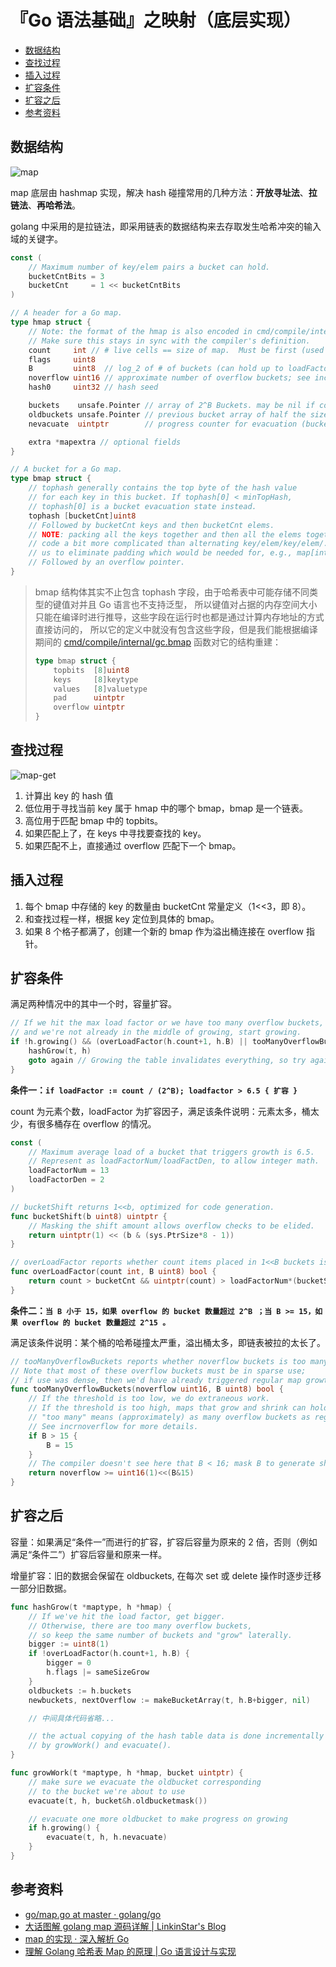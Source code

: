# 『Go 语法基础』之映射（底层实现）

<!-- vim-markdown-toc GFM -->

* [数据结构](#数据结构)
* [查找过程](#查找过程)
* [插入过程](#插入过程)
* [扩容条件](#扩容条件)
* [扩容之后](#扩容之后)
* [参考资料](#参考资料)

<!-- vim-markdown-toc -->

## 数据结构

![map](images/map.png)

map 底层由 hashmap 实现，解决 hash 碰撞常用的几种方法：**开放寻址法**、**拉链法**、**再哈希法**。

golang 中采用的是拉链法，即采用链表的数据结构来去存取发生哈希冲突的输入域的关键字。

```go
const (
	// Maximum number of key/elem pairs a bucket can hold.
	bucketCntBits = 3
	bucketCnt     = 1 << bucketCntBits
)

// A header for a Go map.
type hmap struct {
	// Note: the format of the hmap is also encoded in cmd/compile/internal/gc/reflect.go.
	// Make sure this stays in sync with the compiler's definition.
	count     int // # live cells == size of map.  Must be first (used by len() builtin)
	flags     uint8
	B         uint8  // log_2 of # of buckets (can hold up to loadFactor * 2^B items)
	noverflow uint16 // approximate number of overflow buckets; see incrnoverflow for details
	hash0     uint32 // hash seed

	buckets    unsafe.Pointer // array of 2^B Buckets. may be nil if count==0.
	oldbuckets unsafe.Pointer // previous bucket array of half the size, non-nil only when growing
	nevacuate  uintptr        // progress counter for evacuation (buckets less than this have been evacuated)

	extra *mapextra // optional fields
}

// A bucket for a Go map.
type bmap struct {
	// tophash generally contains the top byte of the hash value
	// for each key in this bucket. If tophash[0] < minTopHash,
	// tophash[0] is a bucket evacuation state instead.
	tophash [bucketCnt]uint8
	// Followed by bucketCnt keys and then bucketCnt elems.
	// NOTE: packing all the keys together and then all the elems together makes the
	// code a bit more complicated than alternating key/elem/key/elem/... but it allows
	// us to eliminate padding which would be needed for, e.g., map[int64]int8.
	// Followed by an overflow pointer.
}
```

> bmap 结构体其实不止包含 tophash 字段，由于哈希表中可能存储不同类型的键值对并且 Go 语言也不支持泛型，
> 所以键值对占据的内存空间大小只能在编译时进行推导，这些字段在运行时也都是通过计算内存地址的方式直接访问的，
> 所以它的定义中就没有包含这些字段，但是我们能根据编译期间的
> [cmd/compile/internal/gc.bmap](https://github.com/golang/go/blob/be64a19d99918c843f8555aad580221207ea35bc/src/cmd/compile/internal/gc/reflect.go#L82-L187)
> 函数对它的结构重建：
>
> ```go
> type bmap struct {
>     topbits  [8]uint8
>     keys     [8]keytype
>     values   [8]valuetype
>     pad      uintptr
>     overflow uintptr
> }
> ```

## 查找过程

![map-get](images/map-get.png)

1.  计算出 key 的 hash 值
2.  低位用于寻找当前 key 属于 hmap 中的哪个 bmap，bmap 是一个链表。
3.  高位用于匹配 bmap 中的 topbits。
4.  如果匹配上了，在 keys 中寻找要查找的 key。
5.  如果匹配不上，直接通过 overflow 匹配下一个 bmap。

## 插入过程

1.  每个 bmap 中存储的 key 的数量由 bucketCnt 常量定义（1<<3，即 8）。
2.  和查找过程一样，根据 key 定位到具体的 bmap。
3.  如果 8 个格子都满了，创建一个新的 bmap 作为溢出桶连接在 overflow 指针。

## 扩容条件

满足两种情况中的其中一个时，容量扩容。

```go
// If we hit the max load factor or we have too many overflow buckets,
// and we're not already in the middle of growing, start growing.
if !h.growing() && (overLoadFactor(h.count+1, h.B) || tooManyOverflowBuckets(h.noverflow, h.B)) {
    hashGrow(t, h)
    goto again // Growing the table invalidates everything, so try again
}
```

**条件一：`if loadFactor := count / (2^B); loadfactor > 6.5 { 扩容 }`**

count 为元素个数，loadFactor 为扩容因子，满足该条件说明：元素太多，桶太少，有很多桶存在 overflow 的情况。

```go
const (
    // Maximum average load of a bucket that triggers growth is 6.5.
    // Represent as loadFactorNum/loadFactDen, to allow integer math.
    loadFactorNum = 13
    loadFactorDen = 2
)

// bucketShift returns 1<<b, optimized for code generation.
func bucketShift(b uint8) uintptr {
    // Masking the shift amount allows overflow checks to be elided.
    return uintptr(1) << (b & (sys.PtrSize*8 - 1))
}

// overLoadFactor reports whether count items placed in 1<<B buckets is over loadFactor.
func overLoadFactor(count int, B uint8) bool {
    return count > bucketCnt && uintptr(count) > loadFactorNum*(bucketShift(B)/loadFactorDen)
}
```

**条件二：`当 B 小于 15，如果 overflow 的 bucket 数量超过 2^B ；当 B >= 15，如果 overflow 的 bucket 数量超过 2^15 。`**

满足该条件说明：某个桶的哈希碰撞太严重，溢出桶太多，即链表被拉的太长了。

```go
// tooManyOverflowBuckets reports whether noverflow buckets is too many for a map with 1<<B buckets.
// Note that most of these overflow buckets must be in sparse use;
// if use was dense, then we'd have already triggered regular map growth.
func tooManyOverflowBuckets(noverflow uint16, B uint8) bool {
    // If the threshold is too low, we do extraneous work.
    // If the threshold is too high, maps that grow and shrink can hold on to lots of unused memory.
    // "too many" means (approximately) as many overflow buckets as regular buckets.
    // See incrnoverflow for more details.
    if B > 15 {
        B = 15
    }
    // The compiler doesn't see here that B < 16; mask B to generate shorter shift code.
    return noverflow >= uint16(1)<<(B&15)
}
```

## 扩容之后

容量：如果满足“条件一”而进行的扩容，扩容后容量为原来的 2 倍，否则（例如满足“条件二”）扩容后容量和原来一样。

增量扩容：旧的数据会保留在 oldbuckets, 在每次 set 或 delete 操作时逐步迁移一部分旧数据。

```go
func hashGrow(t *maptype, h *hmap) {
	// If we've hit the load factor, get bigger.
	// Otherwise, there are too many overflow buckets,
	// so keep the same number of buckets and "grow" laterally.
	bigger := uint8(1)
	if !overLoadFactor(h.count+1, h.B) {
		bigger = 0
		h.flags |= sameSizeGrow
	}
	oldbuckets := h.buckets
	newbuckets, nextOverflow := makeBucketArray(t, h.B+bigger, nil)

	// 中间具体代码省略...

	// the actual copying of the hash table data is done incrementally
	// by growWork() and evacuate().
}

func growWork(t *maptype, h *hmap, bucket uintptr) {
	// make sure we evacuate the oldbucket corresponding
	// to the bucket we're about to use
	evacuate(t, h, bucket&h.oldbucketmask())

	// evacuate one more oldbucket to make progress on growing
	if h.growing() {
		evacuate(t, h, h.nevacuate)
	}
}
```

## 参考资料

*   [go/map.go at master · golang/go](https://github.com/golang/go/blob/master/src/runtime/map.go)
*   [大话图解 golang map 源码详解 | LinkinStar's Blog](https://www.linkinstar.wiki/2019/06/03/golang/source-code/graphic-golang-map/)
*   [map 的实现 · 深入解析 Go](https://tiancaiamao.gitbooks.io/go-internals/content/zh/02.3.html)
*   [理解 Golang 哈希表 Map 的原理 | Go 语言设计与实现](https://draveness.me/golang/docs/part2-foundation/ch03-datastructure/golang-hashmap/)

